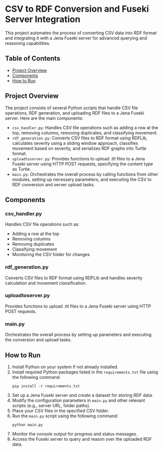 # CSV to RDF Conversion and Fuseki Server Integration

This project automates the process of converting CSV data into RDF format and integrating it with a Jena Fuseki server for advanced querying and reasoning capabilities.

## Table of Contents

- [Project Overview](#project-overview)
- [Components](#components)
- [How to Run](#how-to-run)

## Project Overview

The project consists of several Python scripts that handle CSV file operations, RDF generation, and uploading RDF files to a Jena Fuseki server. Here are the main components:

- `csv_handler.py`: Handles CSV file operations such as adding a row at the top, removing columns, removing duplicates, and classifying movement.
- `rdf_generation.py`: Converts CSV files to RDF format using RDFLib, calculates severity using a sliding window approach, classifies movement based on severity, and serializes RDF graphs into Turtle format.
- `uploadtoserver.py`: Provides functions to upload .ttl files to a Jena Fuseki server using HTTP POST requests, specifying the content type as Turtle.
- `main.py`: Orchestrates the overall process by calling functions from other modules, setting up necessary parameters, and executing the CSV to RDF conversion and server upload tasks.

## Components

### csv_handler.py

Handles CSV file operations such as:
- Adding a row at the top
- Removing columns
- Removing duplicates
- Classifying movement
- Monitoring the CSV folder for changes

### rdf_generation.py

Converts CSV files to RDF format using RDFLib and handles severity calculation and movement classification.

### uploadtoserver.py

Provides functions to upload .ttl files to a Jena Fuseki server using HTTP POST requests.

### main.py

Orchestrates the overall process by setting up parameters and executing the conversion and upload tasks.

## How to Run

1. Install Python on your system if not already installed.
2. Install required Python packages listed in the `requirements.txt` file using the following command:
   ```
   pip install -r requirements.txt
   ```
3. Set up a Jena Fuseki server and create a dataset for storing RDF data.
4. Modify the configuration parameters in `main.py` and other relevant scripts (e.g., server URL, folder paths).
5. Place your CSV files in the specified CSV folder.
6. Run the `main.py` script using the following command:
   ```
   python main.py
   ```
7. Monitor the console output for progress and status messages.
8. Access the Fuseki server to query and reason over the uploaded RDF data.